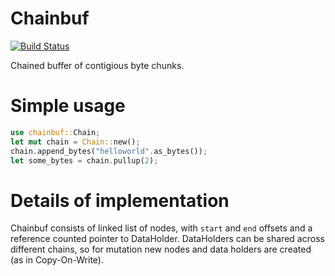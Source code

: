 
# Chainbuf
[![Build Status](https://travis-ci.org/little-arhat/rust-chainbuf.svg?branch=master)](https://travis-ci.org/little-arhat/rust-chainbuf)

Chained buffer of contigious byte chunks.

# Simple usage

```rust
use chainbuf::Chain;
let mut chain = Chain::new();
chain.append_bytes("helloworld".as_bytes());
let some_bytes = chain.pullup(2);
```


# Details of implementation
Chainbuf consists of linked list of nodes, with `start` and `end`
offsets and a reference counted pointer to DataHolder. DataHolders can be
shared across different chains, so for mutation new nodes and data holders
are created (as in Copy-On-Write).
